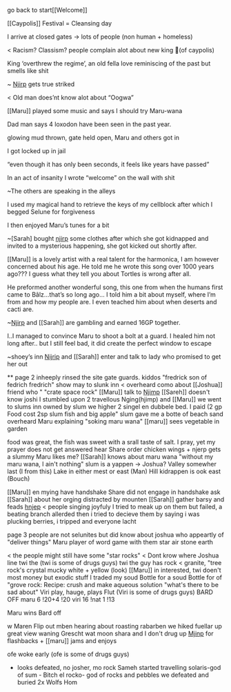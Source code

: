 go back to start[[Welcome]]


[[Caypolis]]
Festival = Cleansing day

I arrive at closed gates -> lots of people (non human + homeless)

< Racism? Classism? people complain alot about new king 🙁(of caypolis)

King ‘overthrew the regime’, an old fella love reminiscing of the past but smells like shit

~ [Njirp](リ⋮╎∷!¡) gets true striked

< Old man does’nt know alot about “Oogwa”

[[Maru]] played some music and says I should try Maru-wana

Dad man says 4 loxodon have been seen in the past year.

glowing mud thrown, gate held open, Maru and others got in

I got locked up in jail

“even though it has only been seconds, it feels like years have passed”

In an act of insanity I wrote “welcome” on the wall with shit

~The others are speaking in the alleys 

I used my magical hand to retrieve the keys of my cellblock after which I begged Selune for forgiveness 

I then enjoyed Maru’s tunes for a bit

~[Sarah] bought [njirp](リ⋮╎∷!¡) some clothes after which she got kidnapped and invited to a mysterious happening, she got kicked out shortly after.

[[Maru]] is a lovely artist with a real talent for the harmonica, I am however concerned about his age. He told me he wrote this song over 1000 years ago??? I guess what they tell you about Tortles is wrong after all.

He preformed another wonderful song, this one from when the humans first came to Bâlz…that’s so long ago… I told him a bit about myself, where I’m from and how my people are. I even teached him about when deserts and cacti are.

~[Njirp](リ⋮╎∷!¡) and [[Sarah]] are gambling and earned 16GP together.

I..I managed to convince Maru to shoot a bolt at a guard. I healed him not long after.. but I still feel bad, it did create the perfect window to escape

~shoey’s inn [Nijrip](リ⋮╎∷!¡) and [[Sarah]] enter and talk to lady who promised to get her out

**
page 2
inheeply rinsed the site gate guards.
kiddos "fredrick son of fedrich fredrich" show may to slunk inn < overheard como about [[Joshua]] friend who " 
"crate space rock"
[[Maru]] talk to [Njimp](リ⋮╎∷!¡)
[[Sareh]] doesn't know joshi
I stumbled upon 2 travellous Nging(hjimp) and [[Maru]]
we went to slums inn owned by slum we higher 2 singel en dubbele bed. I paid (2 gp
Food cost 2sp slum fish and big apple"
slum gave me a botte of beach sand
overheard Maru explaining "soking maru wana"
[[maru]] sees vegetable in garden

food was great, the fish was sweet with a srall taste of salt.
I pray, yet my prayer does not get answered
hear Share order chicken wings + njerp gets a slummy
Maru likes me?
[[Sarah]] knows about maru wana
"without my maru wana, I ain't nothing"
slum is a yappen -> Joshua? Valley somewher last (I from this)
Lake in either mest or east  (Man)
Hill kidrappen is ook east (Bouch)

[[Maru]] en mying have handshake
Share did not engage in handshake
ask [[Sarah]] about her orging distracted by mounten
[[Sarah]] gather barsy and feads [hnjep](リ⋮╎∷!¡)
< people singing joyfuly
I tried to meak up on them but failed, a beating branch allerded then i tried to decieve them by saying i was plucking berries, i tripped and everyone lacht

page 3
people are not selunites but did know about joshua who appeartly of "deliver things"
Maru player of word game with them
star air
stone earth

< the people might still have some "star rocks"
< Dont krow where Joshua line twi the      (twi is some of drugs guys)
twi the guy has rock
< granite, "tree rock's crystal mucky white + yellow (look)
[[Maru]] in interested, twi doen't most money but exodic stuff
I traded my soud Bottle for a
soud Bottle for of "grove rock:
Recipe: crush and make aqueous solution
"what's there to be sad about"
Viri play, hauge, plays Flut (Viri is some of drugs guys)
BARD OFF 
maru 6  !20+4   !20
viri 16 !nat 1  !13

Maru wins Bard off

w Maren Flip out mben hearing about roasting rabarben
we hiked fuellar up great view
waning Grescht wat moon
shara and I don't drug up
[Mjinp](リ⋮╎∷!¡) for flashbacks + [[maru]] jams and enjoys

ofe woke early         (ofe is some of drugs guys) 
- looks defeated, no josher, mo rock
Sameh started travelling
solaris-god of sum - Bitch
el rocko- god of rocks and pebbles
we defeated and buried 2x Wolfs
Hom